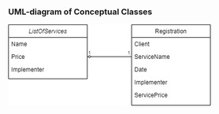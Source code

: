 ### UML-diagram of Conceptual Classes
![](https://github.com/OP-NC-EduCentre/bondarenko/blob/1-tasks-of-laboratory-work-1/1.1-ConceptualClasses/Bondarenko_uml.jpg)
